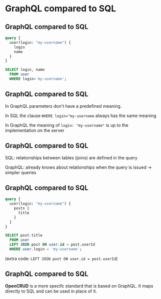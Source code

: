 # GraphQL compared to SQL

## GraphQL compared to SQL

```graphql
query {
  user(login: "my-username") {
    login
    name
  }
}
```

```sql
SELECT login, name
  FROM user
  WHERE login='my-username';
```

## GraphQL compared to SQL

In GraphQL parameters don't have a predefined meaning.

In SQL the clause `WHERE login="my-username` always has the same meaning

In GraphQL the meaning of `login: "my-username"` is up to the implementation on the server

## GraphQL compared to SQL

SQL: relationships between tables (joins) are defined in the query

GraphQL: already knows about relationships when the query is issued → simpler queries

## GraphQL compared to SQL

```graphql
query {
  user(login: "my-username") {
    posts {
      title
    }
  }
}
```

```sql
SELECT post.title
  FROM user
  LEFT JOIN post ON user.id = post.userId
  WHERE user.login = 'my-username';
```

(extra code: `LEFT JOIN post ON user.id = post.userId`)

## GraphQL compared to SQL

**OpenCRUD** is a more specifc standard that is based on GraphQL. It maps directly to SQL and can be used in place of it.
